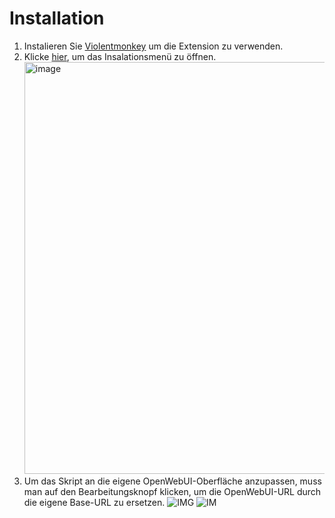 # Installation

1. Instalieren Sie [Violentmonkey](https://violentmonkey.github.io/#installation) um die Extension zu verwenden.
2. Klicke [hier](https://github.com/DorianHerzig9/OpenWebUI-Dashboard-Button/raw/refs/heads/main/open-ui-chat-download-button.user.js), um das Insalationsmenü zu öffnen.
   <img width="659" alt="image" src="https://github.com/user-attachments/assets/778dbbbe-3c3e-4418-b96d-585b6132208c" />
3. Um das Skript an die eigene OpenWebUI-Oberfläche anzupassen, muss man auf den Bearbeitungsknopf klicken, um die OpenWebUI-URL durch die eigene Base-URL zu ersetzen.
![IMG](https://github.com/user-attachments/assets/5482d85b-8206-4499-9261-5ca67214a13c)
![IM](https://github.com/user-attachments/assets/fea36532-227d-4d4e-9590-74e2e6852c7f)

